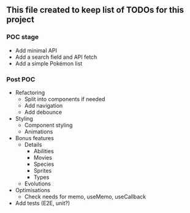 ## This file created to keep list of TODOs for this project

### POC stage

- Add minimal API
- Add a search field and API fetch
- Add a simple Pokémon list

### Post POC

- Refactoring
  - Split into components if needed
  - Add navigation
  - Add debounce
- Styling
  - Component styling
  - Animations
- Bonus features
  - Details
    - Abilities
    - Movies
    - Species
    - Sprites
    - Types
  - Evolutions
- Optimisations
  - Check needs for memo, useMemo, useCallback
- Add tests (E2E, unit?)
